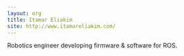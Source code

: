 ```yaml
---
layout: org
title: Itamar Eliakim
site: http://www.itamareliakim.com/
---
```

Robotics engineer developing firmware & software for ROS.

